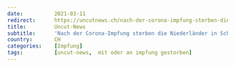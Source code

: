 ```yaml
---
date:          2021-03-11
redirect:      https://uncutnews.ch/nach-der-corona-impfung-sterben-die-niederlaender-in-scharen/
title:         Uncut-News
subtitle:      'Nach der Corona-Impfung sterben die Niederländer in Scharen'
country:       CH
categories:    [Impfung]
tags:          [uncut-news,  mit oder an impfung gestorben]
---
```

